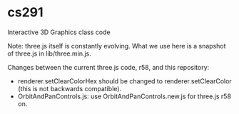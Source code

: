 cs291
=====

Interactive 3D Graphics class code

Note: three.js itself is constantly evolving. What we use here is a snapshot of three.js in lib/three.min.js.

Changes between the current three.js code, r58, and this repository:
* renderer.setClearColorHex should be changed to renderer.setClearColor (this is not backwards compatible).
* OrbitAndPanControls.js: use OrbitAndPanControls.new.js for three.js r58 on.